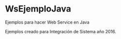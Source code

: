 # WsEjemploJava
Ejemplos para hacer Web Service en Java


Ejemplos creado para Integración de Sistema año 2016.
